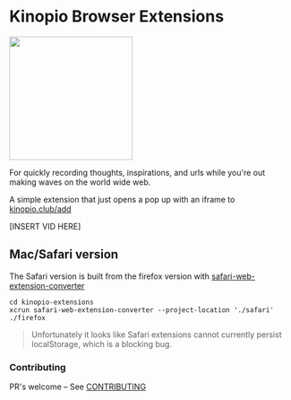 # Kinopio Browser Extensions

<img src="https://us-east-1.linodeobjects.com/kinopio-uploads/DBu2iN5CC5i5f4VOqB2lI/SPPOKY-WITCH.png" width="220">

For quickly recording thoughts, inspirations, and urls while you're out making waves on the world wide web.

A simple extension that just opens a pop up with an iframe to [kinopio.club/add](https://kinopio.club/add)

[INSERT VID HERE]

## Mac/Safari version

The Safari version is built from the firefox version with [safari-web-extension-converter](https://developer.apple.com/documentation/safariservices/safari_web_extensions/converting_a_web_extension_for_safari)

```
cd kinopio-extensions
xcrun safari-web-extension-converter --project-location './safari' ./firefox
```

> Unfortunately it looks like Safari extensions cannot currently persist localStorage, which is a blocking bug.

### Contributing

PR's welcome – See [CONTRIBUTING](CONTRIBUTING.md)

